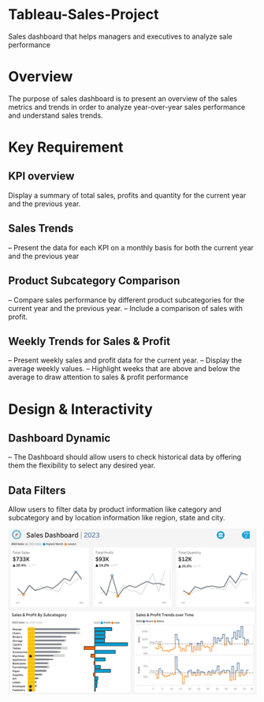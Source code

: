 # Tableau-Sales-Project
Sales dashboard that helps managers and executives to analyze sale performance
# Overview 
The purpose of sales dashboard is to present an overview of the sales metrics and trends in order to analyze year-over-year sales performance and understand sales trends.
# Key Requirement
## KPI overview
Display a summary of total sales, profits and quantity for the current year and the previous year.
## Sales Trends
 – Present the data for each KPI on a monthly basis for both the current year and the previous year
## Product Subcategory Comparison
 – Compare sales performance by different product subcategories for the current year and the previous year.
 – Include a comparison of sales with profit.
## Weekly Trends for Sales & Profit
 – Present weekly sales and profit data for the current year.
 – Display the average weekly values.
 – Highlight weeks that are above and below the average to draw attention to sales & profit performance
# Design & Interactivity 
## Dashboard Dynamic
 – The Dashboard should allow users to check historical data by offering them the flexibility to select any desired year.
## Data Filters
Allow users to filter data by product information like category and subcategory and by location information like region, state and city.

![Sales Dashboard Preview](preview/Sales%20Dashboard.png)

